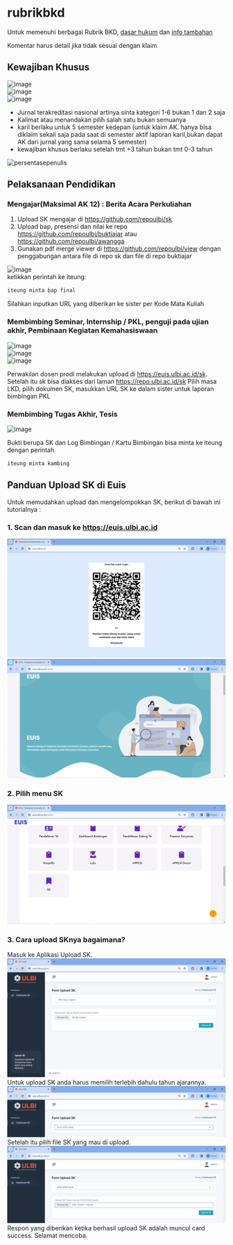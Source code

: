 # rubrikbkd
Untuk memenuhi berbagai Rubrik BKD, [dasar hukum](./kepdirjendikti2021.pdf) dan [info tambahan](./rubrik.pdf)

Komentar harus detail jika tidak sesuai dengan klaim 

## Kewajiban Khusus

![image](https://github.com/repoulbi/rubrikbkd/assets/11188109/70741529-0e34-4b99-8b3c-8f5d68c57f71)  
![image](https://github.com/repoulbi/rubrikbkd/assets/11188109/72d94893-621c-4503-9e79-fb428983dcba)  
![image](https://github.com/repoulbi/rubrikbkd/assets/11188109/d93fe562-4e2f-48de-a991-a89b48a6ba14)  

* Jurnal terakreditasi nasional artinya sinta kategori 1-6 bukan 1 dan 2 saja
* Kalimat atau menandakan pilih salah satu bukan semuanya
* karil berlaku untuk 5 semester kedepan (untuk klaim AK. hanya bisa diklaim sekali saja pada saat di semester aktif laporan karil,bukan dapat AK dari jurnal yang sama selama 5 semester)
* kewajiban khusus berlaku setelah tmt +3 tahun bukan tmt 0-3 tahun

![persentasepenulis](https://github.com/repoulbi/rubrikbkd/assets/11188109/519d351a-8e7e-4b60-8547-4afd1c777b26)

## Pelaksanaan Pendidikan

### Mengajar(Maksimal AK 12) : Berita Acara Perkuliahan

1. Upload SK mengajar di https://github.com/repoulbi/sk
2. Upload bap, presensi dan nilai ke repo https://github.com/repoulbi/buktiajar atau https://github.com/repoulbi/awangga
3. Gunakan pdf merge viewer di https://github.com/repoulbi/view dengan penggabungan antara file di repo sk dan file di repo buktiajar

![image](https://github.com/repoulbi/rubrikbkd/assets/11188109/6532e5c4-1e96-4cce-9e4c-d7e7c3109a3d)  
ketikkan perintah ke iteung:
```txt
iteung minta bap final
```
Silahkan inputkan URL yang diberikan ke sister per Kode Mata Kuliah

### Membimbing Seminar, Internship / PKL, penguji pada ujian akhir, Pembinaan Kegiatan Kemahasiswaan

![image](https://github.com/repoulbi/rubrikbkd/assets/11188109/77fce588-2dd1-4216-995f-43f949a33afb)  
![image](https://github.com/repoulbi/rubrikbkd/assets/11188109/eca0d530-7075-46fa-a9fb-6fca7f151757)  
![image](https://github.com/repoulbi/rubrikbkd/assets/11188109/71b4956e-7aab-435c-a77f-606c1ac94bc1)

Perwakilan dosen prodi melakukan upload di https://euis.ulbi.ac.id/sk. Setelah itu sk bisa diakses dari laman https://repo.ulbi.ac.id/sk 
Pilih masa LKD, pilih dokumen SK, masukkan URL SK ke dalam sister untuk laporan bimbingan PKL

### Membimbing Tugas Akhir, Tesis

![image](https://github.com/repoulbi/rubrikbkd/assets/11188109/6780f469-8599-4b36-a336-969f346fd8b3)  

Bukti berupa SK dan Log Bimbingan / Kartu Bimbingan bisa minta ke iteung dengan perintah
```txt
iteung minta kambing
```


## Panduan Upload SK di Euis
Untuk memudahkan upload dan mengelompokkan SK, berikut di bawah ini tutorialnya :

### 1. Scan dan masuk ke https://euis.ulbi.ac.id
![Login Euis](assets/1.PNG)
![Masuk Euis](assets/2.PNG)

### 2. Pilih menu SK
![Menu SK](assets/3.PNG)

### 3. Cara upload SKnya bagaimana?
Masuk ke Aplikasi Upload SK.
![Masuk ke SK](assets/4.PNG)
Untuk upload SK anda harus memilih terlebih dahulu tahun ajarannya.
![Memilih Tahun Ajaran](assets/5.PNG)
Setelah itu pilih file SK yang mau di upload.
![Pilih File SK](assets/6.PNG)
Respon yang diberikan ketika berhasil upload SK adalah muncul card success. Selamat mencoba.
